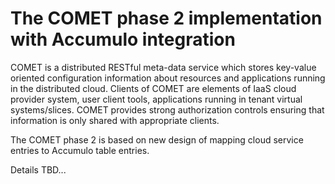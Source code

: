 # The COMET phase 2 implementation with Accumulo integration

COMET is a distributed RESTful meta-data service which stores key-value oriented configuration information about resources and applications running in the distributed cloud. Clients of COMET are elements of IaaS cloud provider system, user client tools, applications running in tenant virtual systems/slices. COMET provides strong authorization controls ensuring that information is only shared with appropriate clients.

The COMET phase 2 is based on new design of mapping cloud service entries to Accumulo table entries.

Details TBD...